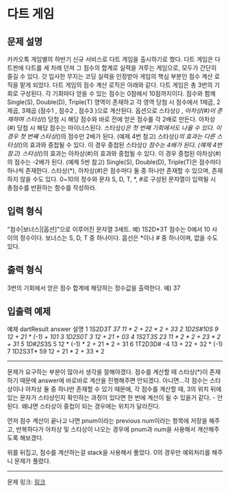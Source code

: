 # 다트 게임
## 문제 설명
카카오톡 게임별의 하반기 신규 서비스로 다트 게임을 출시하기로 했다. 다트 게임은 다트판에 다트를 세 차례 던져 그 점수의 합계로 실력을 겨루는 게임으로, 모두가 간단히 즐길 수 있다.
갓 입사한 무지는 코딩 실력을 인정받아 게임의 핵심 부분인 점수 계산 로직을 맡게 되었다. 다트 게임의 점수 계산 로직은 아래와 같다.
다트 게임은 총 3번의 기회로 구성된다.
각 기회마다 얻을 수 있는 점수는 0점에서 10점까지이다.
점수와 함께 Single(S), Double(D), Triple(T) 영역이 존재하고 각 영역 당첨 시 점수에서 1제곱, 2제곱, 3제곱 (점수1 , 점수2 , 점수3 )으로 계산된다.
옵션으로 스타상(*) , 아차상(#)이 존재하며 스타상(*) 당첨 시 해당 점수와 바로 전에 얻은 점수를 각 2배로 만든다. 아차상(#) 당첨 시 해당 점수는 마이너스된다.
스타상(*)은 첫 번째 기회에서도 나올 수 있다. 이 경우 첫 번째 스타상(*)의 점수만 2배가 된다. (예제 4번 참고)
스타상(*)의 효과는 다른 스타상(*)의 효과와 중첩될 수 있다. 이 경우 중첩된 스타상(*) 점수는 4배가 된다. (예제 4번 참고)
스타상(*)의 효과는 아차상(#)의 효과와 중첩될 수 있다. 이 경우 중첩된 아차상(#)의 점수는 -2배가 된다. (예제 5번 참고)
Single(S), Double(D), Triple(T)은 점수마다 하나씩 존재한다.
스타상(*), 아차상(#)은 점수마다 둘 중 하나만 존재할 수 있으며, 존재하지 않을 수도 있다.
0~10의 정수와 문자 S, D, T, *, #로 구성된 문자열이 입력될 시 총점수를 반환하는 함수를 작성하라.
## 입력 형식
"점수|보너스|[옵션]"으로 이루어진 문자열 3세트.
예) 1S2D*3T
점수는 0에서 10 사이의 정수이다.
보너스는 S, D, T 중 하나이다.
옵선은 *이나 # 중 하나이며, 없을 수도 있다.
## 출력 형식
3번의 기회에서 얻은 점수 합계에 해당하는 정수값을 출력한다.
예) 37
## 입출력 예제
예제	dartResult	answer	설명
1	1S2D*3T	37	11 * 2 + 22 * 2 + 33
2	1D2S#10S	9	12 + 21 * (-1) + 101
3	1D2S0T	3	12 + 21 + 03
4	1S*2T*3S	23	11 * 2 * 2 + 23 * 2 + 31
5	1D#2S*3S	5	12 * (-1) * 2 + 21 * 2 + 31
6	1T2D3D#	-4	13 + 22 + 32 * (-1)
7	1D2S3T*	59	12 + 21 * 2 + 33 * 2

***

문제가 요구하는 부분이 많아서 생각을 잘해야겠다. 점수를 계산할 때 스타상(*)이 존재하기 때문에 answer에 바로바로 계산을 진행해주면 안되겠다. 아니면...각 점수는 스타상이나 아차상 둘 중 하나만 존재할 수 있기 때문에, 각 점수를 계산할 때, 3의 위치 뒤에 있는 문자가 스타상인지 확인하는 과정이 있다면 한 번에 계산이 될 수 있을거 같다. - 안된다. 왜냐면 스타상이 중첩이 되는 경우에는 위치가 달라진다.

먼저 점수 계산이 끝나고 나면 pnum이라는 previous num이라는 항목에 저장을 해주고, 반복하다가 아차상 및 스타상이 나오는 경우에 pnum과 num을 사용해서 계산해주도록 해보겠다.

위를 뒤집고, 점수를 계산하는걸 stack을 사용해서 풀었다. 0의 경우만 예외처리를 해주니 문제가 풀렸다.

***
문제 링크: [링크](https://school.programmers.co.kr/learn/courses/30/lessons/17682)